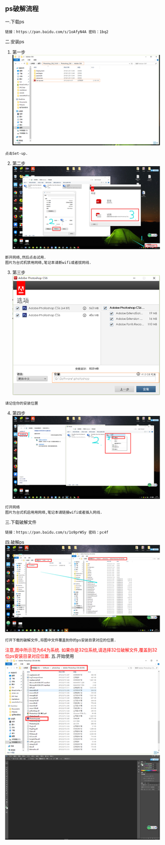 ## ps破解流程
一.下载ps
```
链接：https://pan.baidu.com/s/1oAfyN4A 密码：1bq2
```
二.安装ps
1. 第一步
![](https://raw.githubusercontent.com/Traxec/Life-images/master/2018.1.20/1.png)
```
点击Set-up.
```
2. 第二步
![](https://raw.githubusercontent.com/Traxec/Life-images/master/2018.1.20/2.png)
```
断开网络,然后点击试用.
图片为台式机禁用网络,笔记本请断wifi或者拔网线.
```
3. 第三步
![](https://raw.githubusercontent.com/Traxec/Life-images/master/2018.1.20/4.png)
```
请记住你的安装位置
```
4. 第四步
![](https://raw.githubusercontent.com/Traxec/Life-images/master/2018.1.20/3.png)
```
打开网络
图片为台式机启用用网络,笔记本请链接wifi或者插入网线.
```
三.下载破解文件
```
链接：https://pan.baidu.com/s/1o9prWSy 密码：pc4f
```
四.破解ps
![](https://raw.githubusercontent.com/Traxec/Life-images/master/2018.1.20/5.png)
```
打开下载的破解文件,将图中文件覆盖到你的ps安装目录对应的位置.
```
<span style="color:red">注意,图中所示范为64为系统. 如果你是32位系统,请选择32位破解文件,覆盖到32位ps安装目录对应位置. </span>
五.开始使用
![](https://raw.githubusercontent.com/Traxec/Life-images/master/2018.1.20/6.png)
![](https://raw.githubusercontent.com/Traxec/Life-images/master/2018.1.20/7.png)
